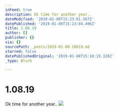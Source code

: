 ```yaml
---
inFeed: true
description: Ok time for another year..
dateModified: '2019-01-08T15:23:01.567Z'
datePublished: '2019-01-08T15:23:04.496Z'
title: 1.08.19
author: []
publisher: {}
via: {}
sourcePath: _posts/2019-01-08-10819.md
starred: false
datePublishedOriginal: '2019-01-08T15:18:19.320Z'
_type: Blurb

---
```

# 1.08.19

Ok time for another year..
![](https://the-grid-user-content.s3-us-west-2.amazonaws.com/ef9166b5-e216-4ea0-9644-4d2836f12f97.png)